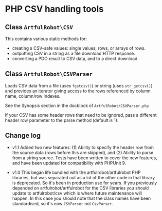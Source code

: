 # PHP CSV handling tools

## Class `ArtfulRobot\CSV`

This contains various static methods for:

- creating a CSV-safe values: single values, rows, or arrays of rows.
- outputting CSV in a string as a file download HTTP response.
- converting a PDO result to CSV data, and to a direct download.

## Class `ArtfulRobot\CSVParser`

Loads CSV data from a file (uses `fgetcsv()`) or string (uses `str_getcsv()`)
and provides an iterator giving access to the rows referenced by column name,
column/row indexes.

See the Synopsis section in the docblock of `ArtfulRobot/CSVParser.php`

If your CSV has some header rows that need to be ignored, pass a different
header row parameter to the parse method (default is 1).


## Change log

- v1.1 Added two new features: (1) Ability to specify the header row from
  the source data (rows before this are skipped), and (2) Ability to parse
  from a string source. Tests have been written to cover the new features, and
  have been updated for compatibility with  PHPUnit 9.

- v1.0 This began life bundled with the artfulrobot/artfulrobot PHP
  libraries, but was separated out as a lot of the other code in that
  library is deprecated. So it's been in production use for years. If you
  previously depended on artfulrobot/artfulrobot for the CSV libraries you
  should update to artfulrobot/csv which is where future maintenance will
  happen. In this case you should note that the class names have been
  standardised, so it's now `CSVParser` not `CsvParser`.
